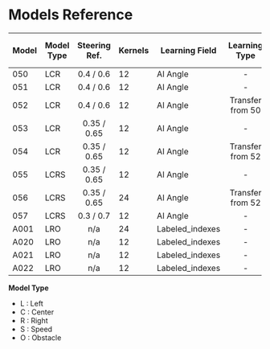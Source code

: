 # Models Reference

| Model | Model Type | Steering Ref. | Kernels | Learning Field | Learning Type | Validation Dataset | # Images | Image Type | Val. Loss | Epoch | Angle Accuracy | Throttle Accuracy | Val. Angle Accuracy | Val. Throttle Accuracy | Max. dist. |
| - | - | :-: | - | - | :-: | -: | -: | - | -: | -: | -: | -: | -: | -: | -: |
| 050 | LCR  |  0.4 / 0.6  | 12 | AI Angle |         -        | Shuffle | 60 K | Raw | 0.12036 | 39 | - | - | - | - | - |
| 051 | LCR  |  0.4 / 0.6  | 12 | AI Angle |         -        | Shuffle | 72 K | Raw | 0.18487 | 33 | - | - | - | - | - |
| 052 | LCR  |  0.4 / 0.6  | 12 | AI Angle | Transfer from 50 | Shuffle | 72 K | Raw | 0.18065 | 46 | - | - | - | - | - |
| 053 | LCR  | 0.35 / 0.65 | 12 | AI Angle |         -        | Shuffle | 72 K | Raw | 0.19021 | 35 | - | - | - | - | - |
| 054 | LCR  | 0.35 / 0.65 | 12 | AI Angle | Transfer from 52 | Shuffle | 72 K | Raw | 0.13072 | 21 | - | - | - | - | - |
| 055 | LCRS | 0.35 / 0.65 | 12 | AI Angle |         -        | Shuffle | 72 K | Raw | 0.13679 | 26 | 0.9063 | 0.9885 | 0.9024 | 0.9918 | - |
| 056 | LCRS | 0.35 / 0.65 | 24 | AI Angle | Transfer from 52 | Shuffle | 72 K | Raw | 0.11870 | 18 | 0.9255 | 0.9899 | 0.9146 | 0.9943 | - |
| 057 | LCRS | 0.3 / 0.7 | 12 | AI Angle | - | Shuffle | 72 K | Raw | 0.13842 | 26 | 0.9180 | 0.9899 | 0.8993 | 0.9925 | - |
| A001 | LRO | n/a | 24 | Labeled_indexes | - | Shuffle | 17 K | Raw | 0.21497 | 14 | - | - | - | - | 1.2 |
| A020 | LRO | n/a | 12 | Labeled_indexes | - | Shuffle | 17 K | Raw | 0.09710 | 16 | - | - | - | - | 1.5 |
| A021 | LRO | n/a | 12 | Labeled_indexes | - | Shuffle | 17 K | Raw | 0.10870 | 15 | - | - | - | - | 1.2 |
| A022 | LRO | n/a | 12 | Labeled_indexes | - | Shuffle | 17 K | Raw | 0.08259 | 17 | - | - | - | - | 2.0 |



__Model Type__

* L : Left
* C : Center
* R : Right
* S : Speed
* O : Obstacle
